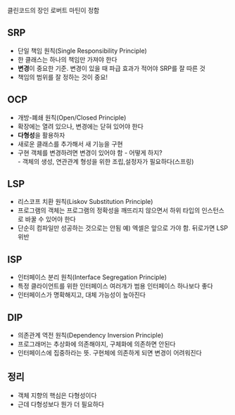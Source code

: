 클린코드의 장인 로버트 마틴이 정함

## SRP

- 단일 책임 원칙(Single Responsibility Principle)
- 한 클래스는 하나의 책임만 가져야 한다
- **변경**이 중요한 기준. 변경이 있을 때 파급 효과가 적어야 SRP를 잘 따른 것
- 책임의 범위를 잘 정하는 것이 중요!

## OCP

- 개방-폐쇄 원칙(Open/Closed Principle)
- 확장에는 열려 있으나, 변경에는 닫혀 있어야 한다
- **다형성**을 활용하자
- 새로운 클래스를 추가해서 새 기능을 구현 
- 구현 객체를 변경하려면 변경이 있어야 함 - 어떻게 하지?    
  \- 객체의 생성, 연관관계 형성을 위한 조립,설정자가 필요하다(스프링)

## LSP

- 리스코프 치환 원칙(Liskov Substitution Principle)
- 프로그램의 객체는 프로그램의 정확성을 깨뜨리지 않으면서 하위 타입의 인스턴스로 바꿀 수 있어야 한다
- 단순히 컴파일만 성공하는 것으로는 안됨 예) 엑셀은 앞으로 가야 함. 뒤로가면 LSP 위반

## ISP

- 인터페이스 분리 원칙(Interface Segregation Principle)
- 특정 클라이언트를 위한 인터페이스 여러개가 범용 인터페이스 하나보다 좋다
- 인터페이스가 명확해지고, 대체 가능성이 높아진다

## DIP

- 의존관계 역전 원칙(Dependency Inversion Principle)
- 프로그래머는 추상화에 의존해야지, 구체화에 의존하면 안된다
- 인터페이스에 집중하라는 뜻. 구현체에 의존하게 되면 변경이 어려워진다

## 정리

- 객체 지향의 핵심은 다형성이다
- 근데 다형성보다 뭔가 더 필요하다



